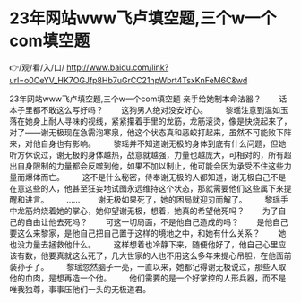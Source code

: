 # 23年网站www飞卢填空题,三个w一个com填空题

👉/观/看/入/口/ http://www.baidu.com/link?url=o0OeYV_HK7OGJfp8Hb7uGrCC21npWbrt4TsxKnFeM6C&wd

23年网站www飞卢填空题,三个w一个com填空题
亲手给她制本命法器？
　　话本子里都不敢这么写好吗？
　　这狗男人绝对没安好心。
　　黎瑶注意到温如玉落在她身上耐人寻味的视线，紧紧攥着手里的龙筋，龙筋滚烫，像是快烧起来了，对了——谢无极现在急需泡寒泉，他这个状态真和恶蛟打起来，虽然不可能败下阵来，对他自身也有影响。
　　黎瑶并不知道谢无极的身体到底有什么问题，但她听方休说过，谢无极的身体越热，战意就越强，力量也越庞大，可相对的，所有超出自身限制的力量都会反噬到他，如果不加以制止，他可能会因为承受不住这些力量而爆体而亡。
　　这不是什么秘密，侍奉谢无极的人都知道，谢无极自己不是在意这些的人，他甚至狂妄地试图永远维持这个状态，那就需要他们这些属下来提醒和进言。
　　……
　　谢无极如果死了，她的困局就迎刃而解了。
　　黎瑶手中龙筋灼烧着她的掌心，她仰望谢无极，想着，她真的希望他死吗？
　　为了自己的自由让他去死吗？
　　可这一切局面，不是他自己造成的吗？
　　是他自己要这么来黎家，是他自己把自己置于这样的境地之中，和她有什么关系？
　　她也没力量去拯救他什么。
　　这样想着也冷静下来，随便他好了，他自己心里应该有数，他要真就这么死了，几大世家的人也不用这么多年来提心吊胆，在他面前装孙子了。
　　黎瑶忽然脑子一亮，一直以来，她都记得谢无极说过，那些人取他的血肉，是想再造一个他。
　　他们需要的是一个好掌控的人形兵器，而不是唯我独尊，事事压他们一头的无极道君。
